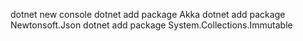 dotnet new console
dotnet add package Akka
dotnet add package Newtonsoft.Json
dotnet add package System.Collections.Immutable